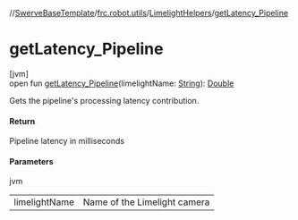 //[SwerveBaseTemplate](../../../index.md)/[frc.robot.utils](../index.md)/[LimelightHelpers](index.md)/[getLatency_Pipeline](get-latency_-pipeline.md)

# getLatency_Pipeline

[jvm]\
open fun [getLatency_Pipeline](get-latency_-pipeline.md)(limelightName: [String](https://docs.oracle.com/javase/8/docs/api/java/lang/String.html)): [Double](https://kotlinlang.org/api/latest/jvm/stdlib/kotlin/-double/index.html)

Gets the pipeline's processing latency contribution.

#### Return

Pipeline latency in milliseconds

#### Parameters

jvm

| | |
|---|---|
| limelightName | Name of the Limelight camera |
